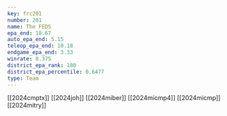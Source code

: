 ```yaml
---
key: frc201
number: 201
name: The FEDS
epa_end: 18.67
auto_epa_end: 5.15
teleop_epa_end: 10.18
endgame_epa_end: 3.33
winrate: 0.375
district_epa_rank: 180
district_epa_percentile: 0.6477
type: Team
---
```

[[2024cmptx]]
[[2024joh]]
[[2024miber]]
[[2024micmp4]]
[[2024micmp]]
[[2024mitry]]
